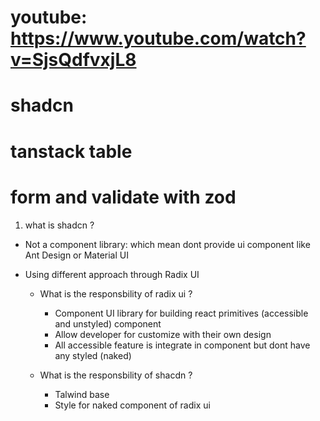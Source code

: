 # youtube: https://www.youtube.com/watch?v=SjsQdfvxjL8

# shadcn
# tanstack table
# form and validate with zod

1. what is shadcn ?
- Not a component library: which mean dont provide ui component like Ant Design or Material UI
- Using different approach through Radix UI

    - What is the responsbility of radix ui ?
        - Component UI library for building react primitives (accessible and unstyled) component
        - Allow developer for customize with their own design
        - All accessible feature is integrate in component but dont have any styled (naked)

    - What is the responsbility of shacdn ?
        - Talwind base 
        - Style for naked component of radix ui